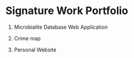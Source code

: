 # Signature Work Portfolio

1. Microbialite Database Web Application

2. Crime map

3. Personal Website
